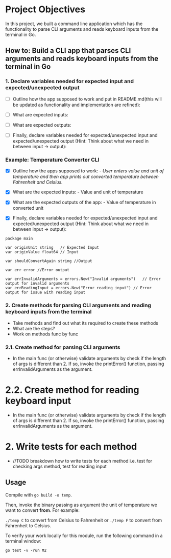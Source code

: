 # Project Objectives

In this project, we built a command line application which has the functionality to parse 
CLI arguments and reads keyboard inputs from the terminal in Go.

## How to: Build a CLI app that parses CLI arguments and reads keyboard inputs from the terminal in Go

### 1. Declare variables needed for expected input and expected/unexpected output
- [ ] Outline how the app supposed to work and put in README.md(this will be updated as 
      functionality and implementation are refined):

- [ ] What are expected inputs:

- [ ] What are expected outputs:

- [ ] Finally, declare variables needed for expected/unexpected input and expected/unexpected 
output (Hint: Think about what we need in between input -> output):

### Example: Temperature Converter CLI

- [x] Outline how the apps supposed to work:
        - *User enters value and unit of temperature and then app prints out converted temperature 
between Fahrenheit and Celsius.*

- [x] What are the expected inputs:
        - Value and unit of temperature
        
- [x] What are the expected outputs of the app:
        - Value of temperature in converted unit 



- [x] Finally, declare variables needed for expected/unexpected input and expected/unexpected 
output (Hint: Think about what we need in between input -> output):

```
package main

var originUnit string	// Expected Input
var originValue float64	// Input

var shouldConvertAgain string //Output

var err error //Error output

var errInvalidArguments = errors.New("Invalid arguments")	// Error output for invalid arguments
var errReadingInput = errors.New("Error reading input")	// Error output for issue with reading input
```

### 2. Create methods for parsing CLI arguments and reading keyboard inputs from the terminal 
- Take methods and find out what its required to create these methods
- What are the steps?
- Work on methods func by func

###   2.1. Create method for parsing CLI arguments 
- In the main func (or otherwise) validate arguments by check if the length of args 
is different than 2. If so, invoke the printError() function, passing errInvalidArguments
as the argument.
        
#   2.2. Create method for reading keyboard input
- In the main func (or otherwise) validate arguments by check if the length of args 
is different than 2. If so, invoke the printError() function, passing errInvalidArguments
as the argument.


# 2. Write tests for each method
- //TODO breakdown how to write tests for each method i.e. test for checking args method, 
test for reading input

## Usage

Compile with `go build -o temp`.

Then, invoke the binary passing as argument the unit of temperature we want to convert **from**.
For example:

`./temp C` to convert from Celsius to Fahrenheit or `./temp F` to convert from Fahrenheit to Celsius.

To verify your work locally for this module, run the following command in a terminal window: 

`go test -v -run M2`
